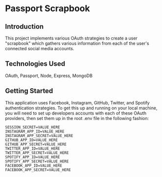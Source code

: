 # Passport Scrapbook

## Introduction
This project implements various OAuth strategies to create a user "scrapbook" which gathers various information from each of the user's connected social media accounts.

## Technologies Used
OAuth, Passport, Node, Express, MongoDB

## Getting Started
This application uses Facebook, Instagram, GitHub, Twitter, and Spotify authentication strategies. To get this up and running on your local machine, you will need to set up developers accounts with each of these OAuth providers, then set them up in the root .env file in the following fashion:

```
SESSION_SECRET=VALUE_HERE
INSTAGRAM_APP_ID=VALUE_HERE
INSTAGRAM_APP_SECRET=VALUE_HERE
GITHUB_APP_ID=VALUE_HERE
GITHUB_APP_SECRET=VALUE_HERE
TWITTER_APP_ID=VALUE_HERE
TWITTER_APP_SECRET=VALUE_HERE
SPOTIFY_APP_ID=VALUE_HERE
SPOTIFY_APP_SECRET=VALUE_HERE
FACEBOOK_APP_ID=VALUE_HERE
FACEBOOK_APP_SECRET=VALUE_HERE
```